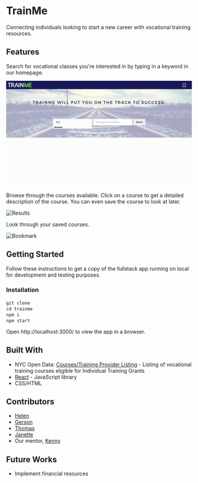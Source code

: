 # TrainMe 

Connecting individuals looking to start a new career with vocational training resources. 


## Features 


Search for vocational classes you're interested in by typing in a keyword in our homepage. 

![Search](./public/search.gif)


Browse through the courses available. Click on a course to get a detailed description of the course. You can even save the course to look at later. 

![Results](./public/results.gif)


Look through your saved courses. 

![Bookmark](./public/bookmark.gif)


## Getting Started

Follow these instructions to get a copy of the fullstack app running on local for development and testing purposes.


### Installation

```
git clone
cd trainme
npm i 
npm start
```


Open http://localhost:3000/ to view the app in a browser.


## Built With
* NYC Open Data: [Courses/Training Provider Listing](https://data.cityofnewyork.us/Business/Courses-Training-Provider-Listing/fgq8-am2v) - Listing of vocational training courses eligible for Individual Training Grants 
* [React](https://reactjs.org/) - JavaScript library 
* CSS/HTML 


## Contributors 
* [Helen](https://github.com/helencho)
* [Gerson](https://github.com/Acostill) 
* [Thomas](https://github.com/tek2master) 
* [Janette](https://github.com/ninja-nette)
* Our mentor, [Kenny](https://github.com/kenyo)


## Future Works 
* Implement financial resources 